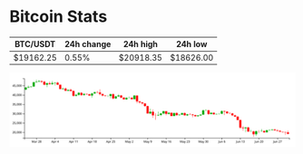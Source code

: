 # Bitcoin Stats

BTC/USDT|24h change|24h high|24h low|
|---|---|---|---|
|$19162.25|0.55%|$20918.35|$18626.00|

<img src="./chart.svg">
